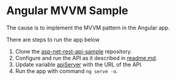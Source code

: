 # Angular MVVM Sample

The cause is to implement the MVVM pattern in the Angular app.

There are steps to run the app below
1. Clone the [asp-net-rest-api-sample](https://github.com/dennisshevtsov/asp-net-rest-api-sample) repository.
2. Configure and run the API as it described in [readme.md](https://github.com/dennisshevtsov/asp-net-rest-api-sample).
3. Update variable [apiServer](https://github.com/dennisshevtsov/angular-mvvm-sample/blob/main/src/environments/environment.ts) with the URL of the API.
4. Run the app with command `ng serve -o`.
